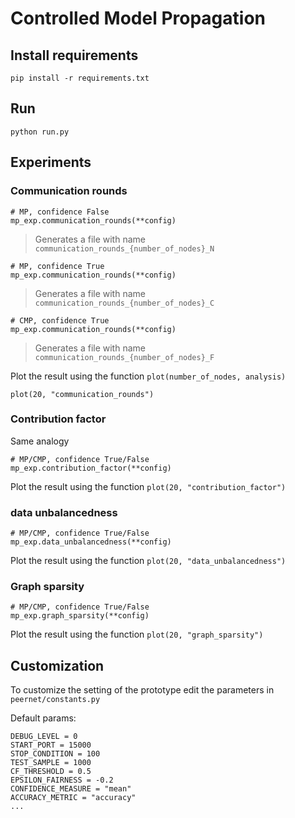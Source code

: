 # Controlled Model Propagation

## Install requirements
`pip install -r requirements.txt`

## Run
`python run.py`

## Experiments

### Communication rounds
```
# MP, confidence False
mp_exp.communication_rounds(**config)
```
> Generates a file with name `communication_rounds_{number_of_nodes}_N` 

```
# MP, confidence True
mp_exp.communication_rounds(**config)
```
> Generates a file with name `communication_rounds_{number_of_nodes}_C` 

```
# CMP, confidence True
mp_exp.communication_rounds(**config)
```
> Generates a file with name `communication_rounds_{number_of_nodes}_F` 

Plot the result using the function `plot(number_of_nodes, analysis)`
```
plot(20, "communication_rounds")
```

### Contribution factor
Same analogy
```
# MP/CMP, confidence True/False
mp_exp.contribution_factor(**config)
```
Plot the result using the function `plot(20, "contribution_factor")`


### data unbalancedness
```
# MP/CMP, confidence True/False
mp_exp.data_unbalancedness(**config)
```
Plot the result using the function `plot(20, "data_unbalancedness")`

### Graph sparsity
```
# MP/CMP, confidence True/False
mp_exp.graph_sparsity(**config)
```
Plot the result using the function `plot(20, "graph_sparsity")`

## Customization
To customize the setting of the prototype edit the parameters in `peernet/constants.py`

Default params:

```
DEBUG_LEVEL = 0
START_PORT = 15000
STOP_CONDITION = 100
TEST_SAMPLE = 1000
CF_THRESHOLD = 0.5
EPSILON_FAIRNESS = -0.2
CONFIDENCE_MEASURE = "mean"
ACCURACY_METRIC = "accuracy"
...
```